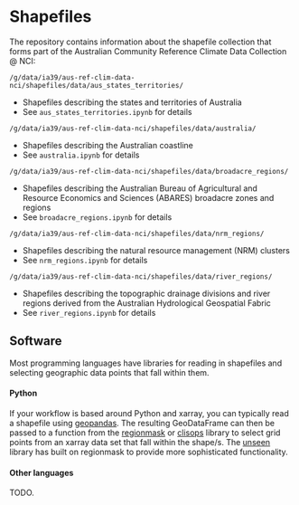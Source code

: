 # Shapefiles

The repository contains information about the shapefile collection that forms part of the
Australian Community Reference Climate Data Collection @ NCI:

`/g/data/ia39/aus-ref-clim-data-nci/shapefiles/data/aus_states_territories/`
- Shapefiles describing the states and territories of Australia
- See `aus_states_territories.ipynb` for details

`/g/data/ia39/aus-ref-clim-data-nci/shapefiles/data/australia/`
- Shapefiles describing the Australian coastline
- See `australia.ipynb` for details

`/g/data/ia39/aus-ref-clim-data-nci/shapefiles/data/broadacre_regions/`
- Shapefiles describing the Australian Bureau of Agricultural and Resource Economics and Sciences (ABARES) broadacre zones and regions
- See `broadacre_regions.ipynb` for details

`/g/data/ia39/aus-ref-clim-data-nci/shapefiles/data/nrm_regions/`
- Shapefiles describing the natural resource management (NRM) clusters
- See `nrm_regions.ipynb` for details

`/g/data/ia39/aus-ref-clim-data-nci/shapefiles/data/river_regions/`
- Shapefiles describing the topographic drainage divisions and river regions derived from the Australian Hydrological Geospatial Fabric
- See `river_regions.ipynb` for details


## Software

Most programming languages have libraries for reading in shapefiles
and selecting geographic data points that fall within them. 

#### Python

If your workflow is based around Python and xarray,
you can typically read a shapefile using [geopandas](https://geopandas.org).
The resulting GeoDataFrame can then be passed to a function from the
[regionmask](https://regionmask.readthedocs.io) or
[clisops](https://clisops.readthedocs.io) library
to select grid points from an xarray data set that fall within the shape/s.
The [unseen](https://github.com/AusClimateService/unseen/blob/bd1dd32f0de81ff03bf862eee0f14715e3d5bfbe/unseen/spatial_selection.py#L97)
library has built on regionmask to provide more sophisticated functionality.

#### Other languages

TODO.
